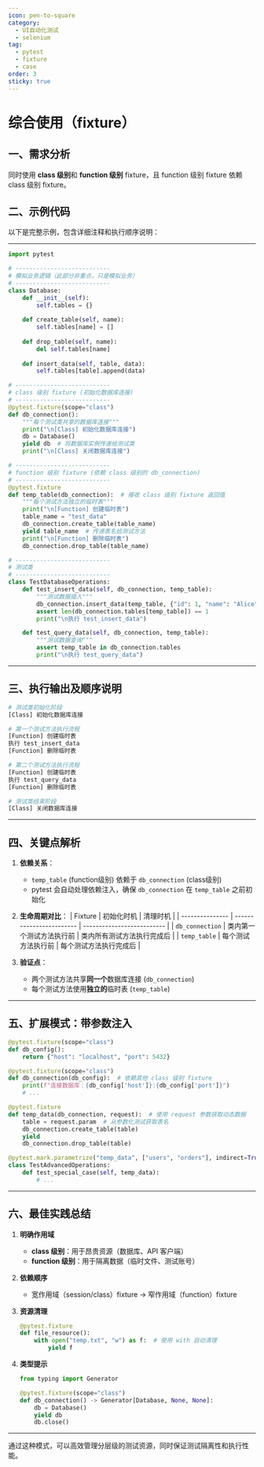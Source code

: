 ```yaml
---
icon: pen-to-square
category:
  - UI自动化测试
  - selenium
tag:
  - pytest
  - fixture
  - case
order: 3
sticky: true
---
```


# 综合使用（fixture）

## 一、需求分析

同时使用 **class 级别**和 **function 级别** fixture，且 function 级别 fixture 依赖 class 级别 fixture。

## 二、示例代码

以下是完整示例，包含详细注释和执行顺序说明：

---

```python
import pytest

# ---------------------------
# 模拟业务逻辑（此部分非重点，只是模拟业务）
# ---------------------------
class Database:
    def __init__(self):
        self.tables = {}
    
    def create_table(self, name):
        self.tables[name] = []
    
    def drop_table(self, name):
        del self.tables[name]
    
    def insert_data(self, table, data):
        self.tables[table].append(data)

# ---------------------------
# class 级别 fixture (初始化数据库连接)
# ---------------------------
@pytest.fixture(scope="class")
def db_connection():
    """每个测试类共享的数据库连接"""
    print("\n[Class] 初始化数据库连接")
    db = Database()
    yield db  # 将数据库实例传递给测试类
    print("\n[Class] 关闭数据库连接")

# ---------------------------
# function 级别 fixture (依赖 class 级别的 db_connection)
# ---------------------------
@pytest.fixture
def temp_table(db_connection):  # 接收 class 级别 fixture 返回值
    """每个测试方法独立的临时表"""
    print("\n[Function] 创建临时表")
    table_name = "test_data"
    db_connection.create_table(table_name)
    yield table_name  # 传递表名给测试方法
    print("\n[Function] 删除临时表")
    db_connection.drop_table(table_name)

# ---------------------------
# 测试类
# ---------------------------
class TestDatabaseOperations:
    def test_insert_data(self, db_connection, temp_table):
        """测试数据插入"""
        db_connection.insert_data(temp_table, {"id": 1, "name": "Alice"})
        assert len(db_connection.tables[temp_table]) == 1
        print("\n执行 test_insert_data")

    def test_query_data(self, db_connection, temp_table):
        """测试数据查询"""
        assert temp_table in db_connection.tables
        print("\n执行 test_query_data")
```

---

## 三、执行输出及顺序说明
```bash
# 测试类初始化阶段
[Class] 初始化数据库连接

# 第一个测试方法执行流程
[Function] 创建临时表
执行 test_insert_data
[Function] 删除临时表

# 第二个测试方法执行流程
[Function] 创建临时表
执行 test_query_data
[Function] 删除临时表

# 测试类结束阶段
[Class] 关闭数据库连接
```

---

## 四、关键点解析
1. **依赖关系**：
   
   - `temp_table` (function级别) 依赖于 `db_connection` (class级别)
   - pytest 会自动处理依赖注入，确保 `db_connection` 在 `temp_table` 之前初始化
   
2. **生命周期对比**：
   | Fixture         | 初始化时机               | 清理时机                   |
   | --------------- | ------------------------ | -------------------------- |
   | `db_connection` | 类内第一个测试方法执行前 | 类内所有测试方法执行完成后 |
   | `temp_table`    | 每个测试方法执行前       | 每个测试方法执行完成后     |

3. **验证点**：
   - 两个测试方法共享**同一个**数据库连接 (`db_connection`)
   - 每个测试方法使用**独立的**临时表 (`temp_table`)

---

## 五、扩展模式：带参数注入
```python
@pytest.fixture(scope="class")
def db_config():
    return {"host": "localhost", "port": 5432}

@pytest.fixture(scope="class")
def db_connection(db_config):  # 依赖其他 class 级别 fixture
    print(f"连接数据库：{db_config['host']}:{db_config['port']}")
    # ...

@pytest.fixture
def temp_data(db_connection, request):  # 使用 request 参数获取动态数据
    table = request.param  # 从参数化测试获取表名
    db_connection.create_table(table)
    yield
    db_connection.drop_table(table)

@pytest.mark.parametrize("temp_data", ["users", "orders"], indirect=True)
class TestAdvancedOperations:
    def test_special_case(self, temp_data):
        # ...
```

---

## 六、最佳实践总结
1. **明确作用域**  
   
   - **class 级别**：用于昂贵资源（数据库、API 客户端）
   - **function 级别**：用于隔离数据（临时文件、测试账号）
   
2. **依赖顺序**  
   - 宽作用域（session/class）fixture → 窄作用域（function）fixture

3. **资源清理**  
   
   ```python
   @pytest.fixture
   def file_resource():
       with open("temp.txt", "w") as f:  # 使用 with 自动清理
           yield f
   ```
   
4. **类型提示**  
   ```python
   from typing import Generator
   
   @pytest.fixture(scope="class")
   def db_connection() -> Generator[Database, None, None]:
       db = Database()
       yield db
       db.close()
   ```

---

通过这种模式，可以高效管理分层级的测试资源，同时保证测试隔离性和执行性能。